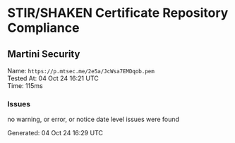 # STIR/SHAKEN Certificate Repository Compliance

## Martini Security

Name: `https://p.mtsec.me/2e5a/JcWsa7EMDqob.pem`\
Tested At: 04 Oct 24 16:21 UTC\
Time: 115ms

### Issues

no warning, or error, or notice date level issues were found

Generated: 04 Oct 24 16:29 UTC